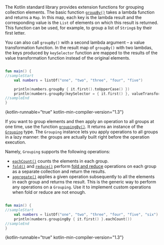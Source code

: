 [//]: # (title: Grouping)

The Kotlin standard library provides extension functions for grouping collection elements.
The basic function [`groupBy()`](https://kotlinlang.org/api/latest/jvm/stdlib/kotlin.collections/group-by.html) takes a
lambda function and returns a `Map`. In this map, each key is the lambda result and the corresponding value is the `List`
of elements on which this result is returned. This function can be used, for example, to group a list of `String`s by
their first letter. 

You can also call `groupBy()` with a second lambda argument – a value transformation function.
In the result map of `groupBy()` with two lambdas, the keys produced by `keySelector` function are mapped to the results
of the value transformation function instead of the original elements.

```kotlin

fun main() {
//sampleStart
    val numbers = listOf("one", "two", "three", "four", "five")

    println(numbers.groupBy { it.first().toUpperCase() })
    println(numbers.groupBy(keySelector = { it.first() }, valueTransform = { it.toUpperCase() }))
//sampleEnd
}
```
{kotlin-runnable="true" kotlin-min-compiler-version="1.3"}

If you want to group elements and then apply an operation to all groups at one time, use the function [`groupingBy()`](https://kotlinlang.org/api/latest/jvm/stdlib/kotlin.collections/grouping-by.html).
It returns an instance of the [`Grouping`](https://kotlinlang.org/api/latest/jvm/stdlib/kotlin.collections/-grouping/index.html)
type. The `Grouping` instance lets you apply operations to all groups in a lazy manner: the groups are actually built
right before the operation execution.

Namely, `Grouping` supports the following operations:

* [`eachCount()`](https://kotlinlang.org/api/latest/jvm/stdlib/kotlin.collections/each-count.html) counts the elements in each group. 
* [`fold()`](https://kotlinlang.org/api/latest/jvm/stdlib/kotlin.collections/fold.html) and [`reduce()`](https://kotlinlang.org/api/latest/jvm/stdlib/kotlin.collections/reduce.html)
   perform [fold and reduce](collection-aggregate.md#fold-and-reduce) operations on each group as a separate collection
   and return the results.
* [`aggregate()`](https://kotlinlang.org/api/latest/jvm/stdlib/kotlin.collections/aggregate.html) applies a given operation
   subsequently to all the elements in each group and returns the result.
   This is the generic way to perform any operations on a `Grouping`. Use it to implement custom operations when fold or reduce are not enough.

```kotlin

fun main() {
//sampleStart
    val numbers = listOf("one", "two", "three", "four", "five", "six")
    println(numbers.groupingBy { it.first() }.eachCount())
//sampleEnd
}
```
{kotlin-runnable="true" kotlin-min-compiler-version="1.3"}